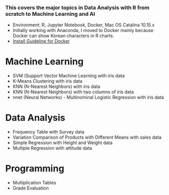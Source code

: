 ### This covers the major topics in Data Analysis with R from scratch to Machine Learning and AI

* Environment: R, Jupyter Notebook, Docker, Mac OS Catalina 10.15.x
* Initially working with Anaconda, I moved to Docker mainly because Docker can show Korean characters in R charts.
* [Install Guideline for Docker](https://datascienceschool.net/view-notebook/03c5b5a96a614ee588a74f05c720e67c/)

# Machine Learning
* SVM (Support Vector Machine Learning with iris data
* K-Means Clustering with iris data  
* KNN (N-Nearest Neighbors) with iris data  
* KNN (N-Nearest Neighbors) with two columns of iris data  
* nnet (Neural Networks) - Multinominal Logistic Regression with iris data

# Data Analysis
* Frequency Table with Survey data  
* Variation Comparison of Products with Different Means with sales data  
* Simple Regression with Height and Weight data  
* Multiple Regression with attitude data  

# Programming
* Multiplication Tables  
* Grade Evaluation
